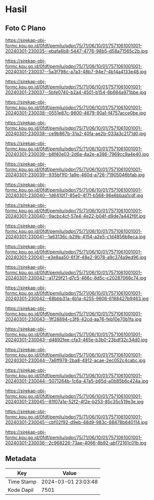 # Hasil

## Foto C Plano

https://sirekap-obj-formc.kpu.go.id/0fdf/pemilu/pdpr/75/71/06/10/01/7571061001001-20240301-230035--ebafa6b8-5447-4776-98b5-d58a71565c2b.jpg

https://sirekap-obj-formc.kpu.go.id/0fdf/pemilu/pdpr/75/71/06/10/01/7571061001001-20240301-230037--5a3f798c-a7a3-48b7-94e7-4b14a4133e48.jpg

https://sirekap-obj-formc.kpu.go.id/0fdf/pemilu/pdpr/75/71/06/10/01/7571061001001-20240301-230037--5bfe0740-b2a4-4501-b154-6b684a971bbe.jpg

https://sirekap-obj-formc.kpu.go.id/0fdf/pemilu/pdpr/75/71/06/10/01/7571061001001-20240301-230038--0551e87c-9600-4679-90a1-f4757acce0be.jpg

https://sirekap-obj-formc.kpu.go.id/0fdf/pemilu/pdpr/75/71/06/10/01/7571061001001-20240301-230038--ce9b867b-31a2-40fa-ae2b-033a3c2171d0.jpg

https://sirekap-obj-formc.kpu.go.id/0fdf/pemilu/pdpr/75/71/06/10/01/7571061001001-20240301-230039--b8f40e03-2d6a-4a2e-a386-7969cc9a4e40.jpg

https://sirekap-obj-formc.kpu.go.id/0fdf/pemilu/pdpr/75/71/06/10/01/7571061001001-20240301-230039--935bf1f0-1a9e-460d-a726-71905046bfab.jpg

https://sirekap-obj-formc.kpu.go.id/0fdf/pemilu/pdpr/75/71/06/10/01/7571061001001-20240301-230040--1d6410f7-85e0-4f7f-b568-96e6bbaa1cdf.jpg

https://sirekap-obj-formc.kpu.go.id/0fdf/pemilu/pdpr/75/71/06/10/01/7571061001001-20240301-230040--9acbc4cf-57e4-4e22-b04f-d9de7a442f6f.jpg

https://sirekap-obj-formc.kpu.go.id/0fdf/pemilu/pdpr/75/71/06/10/01/7571061001001-20240301-230041--1a63136c-b29b-4154-a2e5-c1d4856b8eca.jpg

https://sirekap-obj-formc.kpu.go.id/0fdf/pemilu/pdpr/75/71/06/10/01/7571061001001-20240301-230041--e3e8aa50-6f3f-48e2-9078-a9c374a9ed96.jpg

https://sirekap-obj-formc.kpu.go.id/0fdf/pemilu/pdpr/75/71/06/10/01/7571061001001-20240301-230042--a1729f21-d7c5-466c-8d5c-c20287066c74.jpg

https://sirekap-obj-formc.kpu.go.id/0fdf/pemilu/pdpr/75/71/06/10/01/7571061001001-20240301-230042--68bbb31a-4b1a-4255-9606-6168427b9463.jpg

https://sirekap-obj-formc.kpu.go.id/0fdf/pemilu/pdpr/75/71/06/10/01/7571061001001-20240301-230043--1ff28894-c3f6-42cd-aa76-feb10e70b1fa.jpg

https://sirekap-obj-formc.kpu.go.id/0fdf/pemilu/pdpr/75/71/06/10/01/7571061001001-20240301-230043--d4892fee-cfa3-465e-b3b0-23bdf32c34d0.jpg

https://sirekap-obj-formc.kpu.go.id/0fdf/pemilu/pdpr/75/71/06/10/01/7571061001001-20240301-230044--7a6ff978-2ba8-4912-acae-2ec052c4cabc.jpg

https://sirekap-obj-formc.kpu.go.id/0fdf/pemilu/pdpr/75/71/06/10/01/7571061001001-20240301-230044--5071264b-1c6a-47a5-b65d-a0b85b6c424a.jpg

https://sirekap-obj-formc.kpu.go.id/0fdf/pemilu/pdpr/75/71/06/10/01/7571061001001-20240301-230045--81f07a1e-52f2-4f2e-b253-85c35c519e3e.jpg

https://sirekap-obj-formc.kpu.go.id/0fdf/pemilu/pdpr/75/71/06/10/01/7571061001001-20240301-230045--cbf02f92-d9eb-48d9-983c-88478b640114.jpg

https://sirekap-obj-formc.kpu.go.id/0fdf/pemilu/pdpr/75/71/06/10/01/7571061001001-20240301-230036--2c968226-73ae-4066-8b92-abf72161c01b.jpg


## Metadata

| Key        | Value               |
| ---------- | ------------------- |
| Time Stamp | 2024-03-01 23:03:48 |
| Kode Dapil | 7501                |



